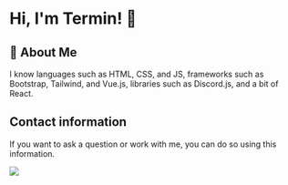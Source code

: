
# Hi, I'm Termin! 👋


## 🚀 About Me
I know languages such as HTML, CSS, and JS, frameworks such as Bootstrap, Tailwind, and Vue.js, libraries such as Discord.js, and a bit of React.

## Contact information

If you want to ask a question or work with me, you can do so using this information.


<img src="https://i8.ae/kdoyp" style="max-width: 5%;">



